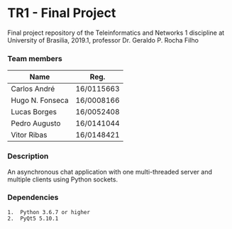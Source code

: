 # TR1 - Final Project

Final project repository of the Teleinformatics and Networks 1 discipline at University of Brasilia, 2019.1, professor Dr. Geraldo P. Rocha Filho 

### Team members

| Name            | Reg.       |
|-----------------|------------|
| Carlos André    | 16/0115663 |
| Hugo N. Fonseca | 16/0008166 |
| Lucas Borges    | 16/0052408 |
| Pedro Augusto   | 16/0141044 |
| Vitor Ribas     | 16/0148421 |

### Description<br>
An asynchronous chat application with one multi-threaded server and multiple clients using Python sockets. 


### Dependencies
    1.  Python 3.6.7 or higher
    2.  PyQt5 5.10.1
